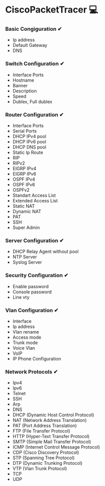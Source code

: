 # CiscoPacketTracer :computer:



### Basic Congiguration ✔
- Ip address
- Default Gateway
- DNS

### Switch Configuration ✔
- Interface Ports
- Hostname
- Banner
- Description
- Speed
- Dublex, Full dublex

### Router Configuration ✔
- Interface Ports
- Serial Ports
- DHCP IPv4 pool
- DHCP IPv6 pool
- DHCP DNS pool
- Static Ip Route
- RIP
- RIPv2
- EIGRP IPv4
- EIGRP IPv6
- OSPF IPv4
- OSPF IPv6
- OSPFv2
- Standart Access List
- Extended Access List
- Static NAT
- Dynamic NAT
- PAT
- SSH
- Super Admin

### Server Configuration ✔
- DHCP Relay Agent without pool
- NTP Server
- Syslog Server

### Security Configuration ✔
- Enable password
- Console password
- Line vty

### Vlan Configuration ✔
- Interface
- Ip address
- Vlan rename
- Access mode
- Trunk mode
- Voice Vlan
- VoIP
- IP Phone Configuration

### Network Protocols ✔
- Ipv4
- Ipv6
- Telnet
- SSH
- Arp
- DNS
- DHCP (Dynamic Host Control Protocol)
- NAT (Network Address Translation)
- PAT (Port Address Translation)
- FTP (File Transfer Protocol)
- HTTP (Hyper-Text Transfer Protocol)
- SMTP (Simple Mail Transfer Protocol)
- ICMP (Internet Control Message Protocol)
- CDP (Cisco Discovery Protocol)
- STP (Spanning Tree Protocol)
- DTP (Dynamic Trunking Protocol)
- VTP (Vlan Trunk Protocol)
- TCP
- UDP
